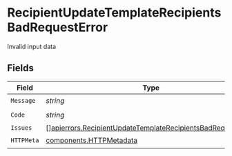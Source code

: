 # RecipientUpdateTemplateRecipientsBadRequestError

Invalid input data


## Fields

| Field                                                                                                                                      | Type                                                                                                                                       | Required                                                                                                                                   | Description                                                                                                                                |
| ------------------------------------------------------------------------------------------------------------------------------------------ | ------------------------------------------------------------------------------------------------------------------------------------------ | ------------------------------------------------------------------------------------------------------------------------------------------ | ------------------------------------------------------------------------------------------------------------------------------------------ |
| `Message`                                                                                                                                  | *string*                                                                                                                                   | :heavy_check_mark:                                                                                                                         | N/A                                                                                                                                        |
| `Code`                                                                                                                                     | *string*                                                                                                                                   | :heavy_check_mark:                                                                                                                         | N/A                                                                                                                                        |
| `Issues`                                                                                                                                   | [][apierrors.RecipientUpdateTemplateRecipientsBadRequestIssue](../../models/apierrors/recipientupdatetemplaterecipientsbadrequestissue.md) | :heavy_minus_sign:                                                                                                                         | N/A                                                                                                                                        |
| `HTTPMeta`                                                                                                                                 | [components.HTTPMetadata](../../models/components/httpmetadata.md)                                                                         | :heavy_check_mark:                                                                                                                         | N/A                                                                                                                                        |